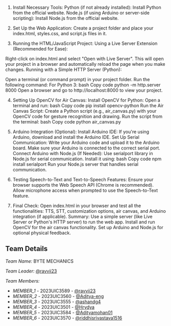 1. Install Necessary Tools:
Python (if not already installed): Install Python from the official website.
Node.js (if using Arduino or server-side scripting): Install Node.js from the official website.

2. Set Up the Web Application:
Create a project folder and place your index.html, styles.css, and script.js files in it.
3. Running the HTML/JavaScript Project:
Using a Live Server Extension (Recommended for Ease):

Right-click on index.html and select "Open with Live Server". This will open your project in a browser and automatically reload the page when you make changes.
Running with a Simple HTTP Server (Python):

Open a terminal (or command prompt) in your project folder.
Run the following command:
For Python 3:
bash
Copy code
python -m http.server 8000
Open a browser and go to http://localhost:8000 to view your project.

4. Setting Up OpenCV for Air Canvas:
Install OpenCV for Python:
Open a terminal and run:
bash
Copy code
pip install opencv-python
Run the Air Canvas Script:
Create a Python script (e.g., air_canvas.py) with your OpenCV code for gesture recognition and drawing.
Run the script from the terminal:
bash
Copy code
python air_canvas.py


5. Arduino Integration (Optional):
Install Arduino IDE: If you're using Arduino, download and install the Arduino IDE.
Set Up Serial Communication:
Write your Arduino code and upload it to the Arduino board.
Make sure your Arduino is connected to the correct serial port.
Connect Arduino with Node.js (If Needed):
Use serialport library in Node.js for serial communication. Install it using:
bash
Copy code
npm install serialport
Run your Node.js server that handles serial communication.


6. Testing Speech-to-Text and Text-to-Speech Features:
Ensure your browser supports the Web Speech API (Chrome is recommended).
Allow microphone access when prompted to use the Speech-to-Text feature.

7. Final Check:
Open index.html in your browser and test all the functionalities: TTS, STT, customization options, air canvas, and Arduino integration (if applicable).
Summary:
Use a simple server (like Live Server or Python's HTTP server) to run the web app.
Install and run OpenCV for the air canvas functionality.
Set up Arduino and Node.js for optional physical feedback.








## Team Details

*Team Name:* BYTE MECHANICS

*Team Leader:* [@ravvii23](https://github.com/ravvii23)

*Team Members:*

- *MEMBER_1* - 2023UIC3589 - [@ravvii23](https://github.com/ravvii23)
- *MEMBER_2* - 2023UIC3560 - [@Aditya-eng](https://github.com/Aditya-eng)
- *MEMBER_3* - 2023UIC3555 - [@ashandg4](https://github.com/ashandg4)
- *MEMBER_4* - 2023UIC3501 - [@Hrydya](https://github.com/Hrydya)
- *MEMBER_5* - 2023UIC3584 - [@Adityamohan01](https://github.com/Adityamohan01)
- *MEMBER_6* - 2023UIC3570 - [@riddhisrivastava1516](https://github.com/riddhisrivastava1516)
